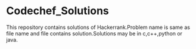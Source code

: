 # Codechef_Solutions
This repository contains solutions of Hackerrank.Problem name is same as file name and file contains solution.Solutions may be in c,c++,python or java.
